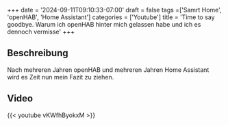 +++
date = '2024-09-11T09:10:33-07:00'
draft = false
tags =['Samrt Home', 'openHAB', 'Home Assistant']
categories = ['Youtube']
title = 'Time to say goodbye. Warum ich openHAB hinter mich gelassen habe und ich es dennoch vermisse'
+++

## Beschreibung

Nach mehreren Jahren openHAB und mehreren Jahren Home Assistant wird es Zeit nun mein Fazit zu ziehen.

## Video

{{< youtube vKWfhByokxM >}}